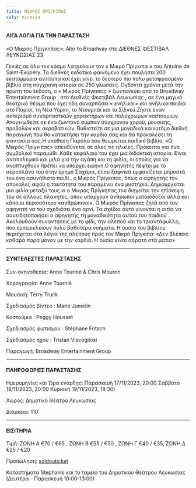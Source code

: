 ```yaml
---
title: ΜΙΚΡΟΣ ΠΡΙΓΚΙΠΑΣ
city: nicosia
---
```


#### ΛΙΓΑ ΛΟΓΙΑ ΓΙΑ ΤΗΝ ΠΑΡΑΣΤΑΣΗ

«Ο Μικρός Πρίγκηπας»: Από το	Broadway	στο ΔΙΕΘΝΕΣ ΦΕΣΤΙΒΑΛ ΛΕΥΚΩΣΙΑΣ 23

Γενιές σε όλο τον κόσμο λατρεύουν τον	« Μικρό Πρίγκιπα	» του Antoine de Saint-Exupéry. Το διεθνές εκδοτικό φαινόμενο έχει πουλήσει 200 εκατομμύρια αντίτυπα και έχει γίνει το δεύτερο πιο	πολυ μεταφρασμένο βιβλίο στη σύγχρονη ιστορία σε 250 γλώσσες.	Ογδόντα χρόνια μετά την πρώτη του έκδοση, ο	« Μικρός Πρίγκιπας	» ζωντανεύει	από το Broadway	Entertainment	Group , στο Διεθνές Φεστιβάλ Λευκωσίας	, σε ένα μαγικό θεατρικό θέαμα που έχει ήδη συναρπάσει	« ενήλικα » και ανήλικα παιδιά στο Παρίσι, τη Νέα Υόρκη, το Ντουμπάι και το Σίδνεϋ.Ζήστε έναν αστερισμό συναρπαστικών χαρακτήρων και πολύχρωμων κοστουμιών. Απογειωθείτε σε ένα ζωντανό σύμπαν σύγχρονου χορού, μουσικής, προβολών και ακροβατικών. Βυθιστείτε σε μια μοναδικά καινοτόμο διεθνή παραγωγή που θα κατακτήσει την καρδιά σας και θα προκαλέσει τη φαντασία σας.Η υπόθεση Παρόλο που θεωρείται παιδικό	βιβλίο, «Ο Μικρός Πρίγκιπας» απευθύνεται σε όλες τις ηλικίες. Πρόκειται για ένα συμβολικό παραμύθι	.Κάθε κεφάλαιό του έχει μια διδακτική ιστορία.	Είναι αντιπολεμικό και μιλά για την αγάπη και τη φιλία, οι οποίες για να αναπτυχθούν πρέπει να υπάρχει ειρήνη.Ο αφηγητής πέφτει με το αεροπλάνο του στην έρημο Σαχάρα, όπου	ξαφνικά εμφανίζεται μπροστά του	ένα ασυνήθιστο παιδί	, ο Μικρός Πρίγκιπας, όπως ο αφηγητής τον αποκαλεί, αφού η ταυτότητα του παραμένει ένα μυστήριο. Δημιουργείται μια φιλία μεταξύ τους κι ο Μικρός Πρίγκηπας	του διηγείται την επίσκεψή του σε άλλους πλανήτες, όπου υπάρχουν άνθρωποι ματαιόδοξοι αλλά και κάποιοι περισσότερο «ανθρώπινοι».	Ο Μικρός Πρίγκιπας ζητά	από τον αφηγητή	να του σχεδιάσει ένα αρνί. Τα σχέδια αυτά	γίνονται η αιτία να συνειδητοποιήσει	ο αφηγητής	τη μοναδικότητα	αυτού του παιδιού . Ακολουθούν	συναντήσεις	με το φίδι, την αλεπού	και το τριαντάφυλλο, που εμπερικλείουν πολύ βαθύτερα νοήματα.	Η ουσία του βιβλίου περιέχεται στα λόγια της αλεπούς προς τον Μικρό Πρίγκιπα: «Δεν βλέπεις καθαρά παρά μόνον με την καρδιά. Η ουσία είναι αόρατη στα μάτια»&#x9;

***

#### ΣΥΝΤΕΛΕΣΤΕΣ ΠΑΡΑΣΤΑΣΗΣ

Συν-σκηνοθεσία: Anne Tournié & Chris Mouron

Χορογραφία: Anne Tournié

Μουσική: Terry Truck

Σχεδιασμός	βίντεο : Marie Jumelin

Κοστούμια	: Peggy Housset

Σχεδιασμός	φωτισμού	: Stéphane Fritsch

Σχεδιασμός	ήχου : Tristan Viscogliosi

Παραγωγή: Broadway Entertainment Group

***

#### ΠΛΗΡΟΦΟΡΙΕΣ ΠΑΡΑΣΤΑΣΗΣ

Ημερομηνίες και Ώρα έναρξης: Παρασκευή 17/11/2023, 20:00 Σάββατο 18/11/2023, 20:00 Κυριακή 19/11/2023, 18:30)

Χώρος: Δημοτικό Θέατρο Λευκωσίας

Διάρκεια: 110'

***

#### ΕΙΣΙΤΗΡΙΑ

Τιμή: ΖΩΝΗ Α €70 / €65 , ΖΩΝΗ Β €55 / €50 , ΖΩΝΗ Γ €40 / €35, ΖΩΝΗ Δ €25 / €20

Προπώληση: [soldouticket](https://www.soldoutticketbox.com/easyconsole.cfm/page/category/cat_id/31/lang/el)

Καταστήματα	Stephanis και το ταμείο του Δημοτικού Θεάτρου Λευκωσίας (Δευτέρα - Παρασκευή 10:00-13:00)

